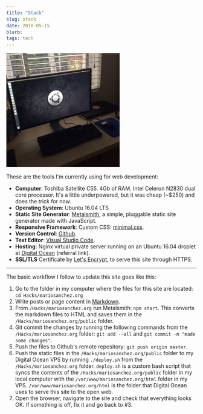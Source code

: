 ```yaml
---
title: "Stack"
slug: stack
date: 2018-05-15
blurb: 
tags: tech
---
```


<img src="../img/ubuntu2.jpg" class="profile medium" alt="home computer">

These are the tools I'm currently using for web development:

- **Computer**: Toshiba Satellite C55. 4Gb of RAM. Intel Celeron N2830 dual core processor.  It's a little underpowered, but it was cheap (~$250) and does the trick for now. 
- **Operating System**: Ubuntu 16.04 LTS
- **Static Site Generator**: [Metalsmith](https://metalsmith.io), a simple, pluggable static site generator made with JavaScript.
- **Responsive Framework**: Custom CSS: [minimal.css](/css/minimal.css).
- **Version Control**: [Github](https://github.com/mariobox).
- **Text Editor**: [Visual Studio Code](https://code.visualstudio.com/).
- **Hosting**: Nginx virtual private server running on an Ubuntu 16.04 droplet at [Digital Ocean](https://m.do.co/c/b96aa4f9fdfd) (referral link).
- **SSL/TLS** Certificate by [Let's Encrypt](https://letsencrypt.org), to serve this site through HTTPS.

-------

The basic workflow I follow to update this site goes like this:

1. Go to the folder in my computer where the files for this site are located: `cd Hacks/mariosanchez.org`
2. Write posts or page content in [Markdown](https://daringfireball.net/projects/markdown/).
3. From `/Hacks/mariosanchez.org` run Metalsmith: `npm start`. This converts the markdown files to HTML and saves them in the `/Hacks/mariosanchez.org/public` folder.
4. Git commit the changes by running the following commands from the `/Hacks/mariosanchez.org` folder: `git add --all` and `git commit -m "made some changes"`.
5. Push the files to Github's remote repository: `git push origin master`.
6. Push the static files in the `/Hacks/mariosanchez.org/public` folder to my Digital Ocean VPS by running `./deploy.sh` from the `/Hacks/mariosanchez.org` folder. `deploy.sh` is a custom bash script that syncs the contents of the `/Hacks/mariosanchez.org/public` folder in my local computer with the `/var/www/mariosanchez.org/html` folder in my VPS. `/var/www/mariosanchez.org/html` is the folder that Digital Ocean uses to serve this site to the open web.
7. Open the browser, navigate to the site and check that everything looks OK. If something is off, fix it and go back to #3.
